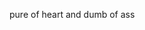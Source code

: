 <!--![Brandons's GitHub stats](https://github-readme-stats.vercel.app/api?username=bbstilson&show_icons=true&theme=dracula)-->

pure of heart and dumb of ass

<!--
**bbstilson/bbstilson** is a ✨ _special_ ✨ repository because its `README.md` (this file) appears on your GitHub profile.

Here are some ideas to get you started:

- 🔭 I’m currently working on ...
- 🌱 I’m currently learning ...
- 👯 I’m looking to collaborate on ...
- 🤔 I’m looking for help with ...
- 💬 Ask me about ...
- 📫 How to reach me: ...
-->
